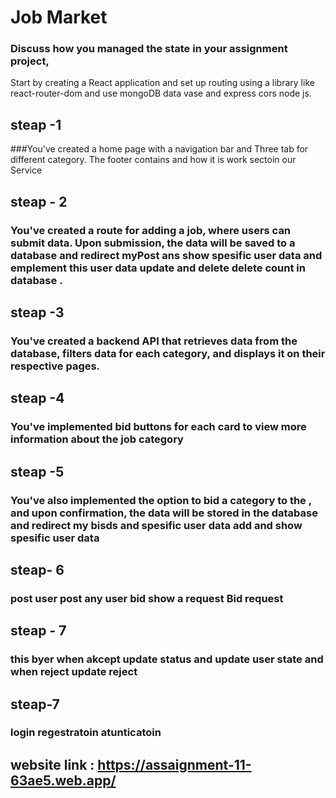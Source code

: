 # Job Market 


### Discuss how you managed the state in your assignment project,

Start by creating a React application and set up routing using a library like
react-router-dom and use mongoDB data vase and express cors node js.

## steap -1

###You've created a home page with a navigation bar and Three tab  for
different category. The footer contains and how it is work sectoin our Service 

## steap - 2

### You've created a route for adding a job, where users can submit data. Upon submission, the data will be saved to a database  and redirect myPost ans show spesific user data and emplement this user data update and delete delete count in database  .

## steap -3

### You've created a backend API that retrieves data from the database, filters data for each category, and displays it on their respective pages.

## steap -4

### You've implemented bid buttons for each card to view more information about the job category 

## steap -5

### You've also implemented the option to bid  a category to the , and upon confirmation, the data will be stored in the database  and redirect my bisds and spesific user data add  and  show spesific user data 

## steap- 6 

### post user post any user bid show a request  Bid request 

## steap - 7

### this byer when akcept update  status and update user state and when reject update reject


## steap-7

### login regestratoin atunticatoin



## website link : https://assaignment-11-63ae5.web.app/